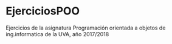 # EjerciciosPOO
Ejercicios de la asignatura Programación orientada a objetos de ing.informatica de la UVA, año 2017/2018

